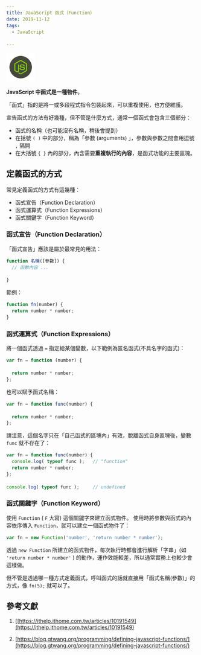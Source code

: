 ```yaml
---
title: JavaScript 函式（Function）
date: 2019-11-12
tags:
  - JavaScript

---
```


<img src="logo.svg" style="width:15%;">

<br/>

**JavaScript 中函式是一種物件**。

「函式」指的是將一或多段程式指令包裝起來，可以重複使用，也方便維護。

宣告函式的方法有好幾種，但不管是什麼方式，通常一個函式會包含三個部分：

- 函式的名稱（也可能沒有名稱，稍後會提到） 
- 在括號 `( )` 中的部分，稱為「參數 (arguments) 」，參數與參數之間會用逗號 `,` 隔開
- 在大括號 `{ }` 內的部分，內含需要**重複執行的內容**，是函式功能的主要區塊。

## 定義函式的方式

常見定義函式的方式有這幾種：

- 函式宣告（Function Declaration）
- 函式運算式（Function Expressions）
- 函式關鍵字（Function Keyword）

### **函式宣告（Function Declaration）**

「函式宣告」應該是屬於最常見的用法：

```javascript
function 名稱([參數]) {
  // 函數內容 ...

}
```

範例：

```javascript
function fn(number) {
  return number * number;
}
```

### 函式運算式（Function Expressions）

將一個函式透過 `=` 指定給某個變數，以下範例為匿名函式(不具名字的函式)：

```javascript
var fn = function (number) {

  return number * number;
};
```

也可以賦予函式名稱：

```javascript
var fn = function func(number) {

  return number * number;
};
```

請注意，這個名字只在「自己函式的區塊內」有效，脫離函式自身區塊後，變數 `func` 就不存在了：

```javascript
var fn = function func(number) {
  console.log( typeof func );   // "function"
  return number * number;
};

console.log( typeof func );     // undefined
```

### 函式關鍵字（Function Keyword）

使用 `Function` ( `F` 大寫) 這個關鍵字來建立函式物件。 使用時將參數與函式的內容依序傳入 `Function`，就可以建立一個函式物件了：



```javascript
var fn = new Function('number', 'return number * number');
```

透過 `new Function` 所建立的函式物件，每次執行時都會進行解析「字串」(如 `'return number * number'` ) 的動作，運作效能較差，所以通常實務上也較少會這樣做。

但不管是透過哪一種方式定義函式，呼叫函式的話就直接用「函式名稱(參數)」的方式，像 `fn(5);` 就可以了。

## 參考文獻

1. [[https://ithelp.ithome.com.tw/articles/10191549](https://ithelp.ithome.com.tw/articles/10191549)

2. [https://blog.gtwang.org/programming/defining-javascript-functions/](https://blog.gtwang.org/programming/defining-javascript-functions/)
